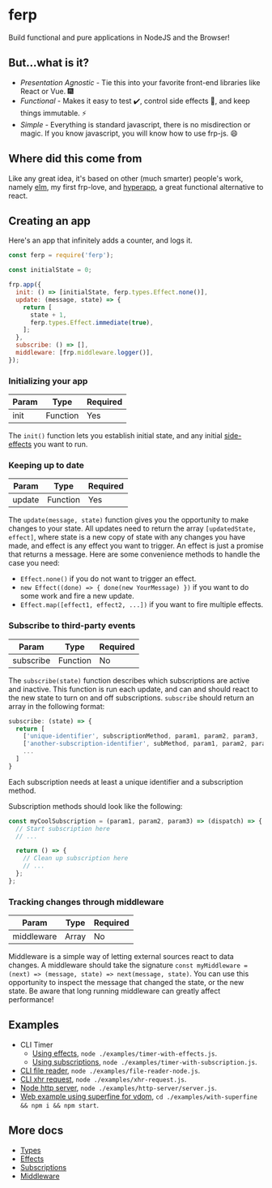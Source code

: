 # ferp

Build functional and pure applications in NodeJS and the Browser!

## But...what is it?

 - *Presentation Agnostic* - Tie this into your favorite front-end libraries like React or Vue. :fireworks:
 - *Functional* - Makes it easy to test :heavy_check_mark:, control side effects :imp:, and keep things immutable. :zap:
 - *Simple* - Everything is standard javascript, there is no misdirection or magic. If you know javascript, you will know how to use frp-js. :smile:

## Where did this come from

Like any great idea, it's based on other (much smarter) people's work, namely
[elm](https://elm-lang.org/), my first frp-love, and
[hyperapp](https://github.com/hyperapp/hyperapp), a great functional alternative to react.

## Creating an app

Here's an app that infinitely adds a counter, and logs it.

```javascript
const ferp = require('ferp');

const initialState = 0;

frp.app({
  init: () => [initialState, ferp.types.Effect.none()],
  update: (message, state) => {
    return [
      state + 1,
      ferp.types.Effect.immediate(true),
    ];
  },
  subscribe: () => [],
  middleware: [frp.middleware.logger()],
});
```

### Initializing your app

| Param    | Type     | Required |
| -------- | -------- | -------- |
| init     | Function | Yes      |

The `init()` function lets you establish initial state, and any initial [side-effects](https://wikipedia.org/wiki/Side_effect_(computer_science)) you want to run.

### Keeping up to date

| Param    | Type     | Required |
| -------- | -------- | -------- |
| update   | Function | Yes      |

The `update(message, state)` function gives you the opportunity to make changes to your state.
All updates need to return the array `[updatedState, effect]`, where state is a new copy of state with any changes you have made, and effect is any effect you want to trigger.
An effect is just a promise that returns a message. Here are some convenience methods to handle the case you need:

 - `Effect.none()` if you do not want to trigger an effect.
 - `new Effect((done) => { done(new YourMessage) })` if you want to do some work and fire a new update.
 - `Effect.map([effect1, effect2, ...])` if you want to fire multiple effects.

### Subscribe to third-party events

| Param         | Type     | Required |
| ------------- | -------- | -------- |
| subscribe     | Function | No       |

The `subscribe(state)` function describes which subscriptions are active and inactive.
This function is run each update, and can and should react to the new state to turn on and off subscriptions.
`subscribe` should return an array in the following format:

```javascript
subscribe: (state) => {
  return [
    ['unique-identifier', subscriptionMethod, param1, param2, param3, ...],
    ['another-subscription-identifier', subMethod, param1, param2, param3, ...],
    ...
  ]
}
```

Each subscription needs at least a unique identifier and a subscription method.

Subscription methods should look like the following:

```javascript
const myCoolSubscription = (param1, param2, param3) => (dispatch) => {
  // Start subscription here
  // ...

  return () => {
    // Clean up subscription here
    // ...
  };
};
```

### Tracking changes through middleware

| Param         | Type     | Required |
| ------------- | -------- | -------- |
| middleware    | Array    | No       |

Middleware is a simple way of letting external sources react to data changes.
A middleware should take the signature `const myMiddleware = (next) => (message, state) => next(message, state)`.
You can use this opportunity to inspect the message that changed the state, or the new state.
Be aware that long running middleware can greatly affect performance!

## Examples

 - CLI Timer
   - [Using effects](./examples/timer-with-effects.js), `node ./examples/timer-with-effects.js`.
   - [Using subscriptions](./examples/timer-with-subscription), `node ./examples/timer-with-subscription.js`.
 - [CLI file reader](./examples/file-reader-node.js), `node ./examples/file-reader-node.js`. 
 - [CLI xhr request](./examples/xhr-request.js), `node ./examples/xhr-request.js`.
 - [Node http server](./examples/http-server/server.js), `node ./examples/http-server/server.js`.
 - [Web example using superfine for vdom](./examples/with-serverfine/main.js), `cd ./examples/with-superfine && npm i && npm start`.

## More docs

 - [Types](./src/types/README.md)
 - [Effects](./src/effects/README.md)
 - [Subscriptions](./src/subscriptions/README.md)
 - [Middleware](./src/middleware/README.md)
